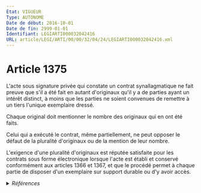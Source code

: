 ```yaml
---
État: VIGUEUR
Type: AUTONOME
Date de début: 2016-10-01
Date de fin: 2999-01-01
Identifiant: LEGIARTI000032042416
URL: article/LEGI/ARTI/00/00/32/04/24/LEGIARTI000032042416.xml
---
```


<h1>Article 1375</h1>

L'acte sous signature privée qui constate un contrat synallagmatique ne fait
preuve que s'il a été fait en autant d'originaux qu'il y a de parties ayant un
intérêt distinct, à moins que les parties ne soient convenues de remettre à un
tiers l'unique exemplaire dressé.<br />

Chaque original doit mentionner le nombre des originaux qui en ont été faits.<br />

Celui qui a exécuté le contrat, même partiellement, ne peut opposer le défaut de
la pluralité d'originaux ou de la mention de leur nombre.<br />

L'exigence d'une pluralité d'originaux est réputée satisfaite pour les contrats
sous forme électronique lorsque l'acte est établi et conservé conformément aux
articles 1366 et 1367, et que le procédé permet à chaque partie de disposer d'un
exemplaire sur support durable ou d'y avoir accès.


<details>
  <summary><em>Références</em></summary>

  <h2>Articles faisant référence à l'article</h2>
  
  <ul>
    <li>
      <a href="https://legal.tricoteuses.fr//redirection/LEGIARTI000006438497?vers=git&vers=legifrance">Code civil - article 1366 AUTONOME MODIFIE, en vigueur du 1804-03-21 au 2016-10-01</a> CITATION cible
    </li>
    <li>
      <a href="https://legal.tricoteuses.fr//redirection/LEGIARTI000032006595?vers=git&vers=legifrance">Ordonnance n° 2016-131 du 10 février 2016 portant réforme du droit des contrats, du régime général et de la preuve des obligations - article 4 ENTIEREMENT_MODIF</a> MODIFIE source
    </li>
    <li>
      <a href="https://legal.tricoteuses.fr//redirection/LEGIARTI000032042461?vers=git&vers=legifrance">Code civil - article 1366 AUTONOME VIGUEUR, en vigueur depuis le 2016-10-01</a> CITATION cible
    </li>
  </ul>
  
  <h2>Références faites par l'article</h2>
  
  <ul>
    <li>
      CODIFICATION source Loi 1804-02-09
    </li>
    <li>
      1970-01-02 CITATION cible <a href="https://legal.tricoteuses.fr//redirection/LEGIARTI000032043077?vers=git&vers=legifrance">Loi n° 70-9 du 2 janvier 1970 réglementant les conditions d'exercice des activités relatives à certaines opérations portant sur les immeubles et les fonds de commerce - article 6 AUTONOME VIGUEUR, en vigueur depuis le 2016-10-01</a>
    </li>
    <li>
      2016-02-10 MODIFIE cible <a href="https://legal.tricoteuses.fr//redirection/LEGIARTI000032006595?vers=git&vers=legifrance">Ordonnance n° 2016-131 du 10 février 2016 portant réforme du droit des contrats, du régime général et de la preuve des obligations - article 4 ENTIEREMENT_MODIF</a>
    </li>
    <li>
      2999-01-01 CONCORDANCE source <a href="https://legal.tricoteuses.fr//redirection/LEGIARTI000006437983?vers=git&vers=legifrance">Code civil - article 1325 AUTONOME MODIFIE, en vigueur du 2005-06-17 au 2016-10-01</a>
    </li>
    <li>
      2999-01-01 CITATION source <a href="https://legal.tricoteuses.fr//redirection/LEGIARTI000006438497?vers=git&vers=legifrance">Code civil - article 1366 AUTONOME MODIFIE, en vigueur du 1804-03-21 au 2016-10-01</a>
    </li>
  </ul>
</details>

